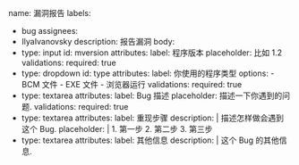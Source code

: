 name: 漏洞报告
labels:
  - bug
assignees:
  - IlyaIvanovsky
description: 报告漏洞
body:
  - type: input
    id: mversion
    attributes:
      label: 程序版本
      placeholder: 比如 1.2
    validations:
      required: true
  - type: dropdown
    id: type
    attributes:
      label: 你使用的程序类型
      options: 
        - BCM 文件
        - EXE 文件
        - 浏览器运行
    validations:
      required: true
  - type: textarea
    attributes:
      label: Bug 描述
      placeholder: 描述一下你遇到的问题.
    validations:
      required: true
  - type: textarea
    attributes:
      label: 重现步骤
      description: |
        描述怎样做会遇到这个 Bug.
      placeholder: |
        1. 第一步
        2. 第二步
        3. 第三步
  - type: textarea
    attributes:
      label: 其他信息
      description: |
        这个 Bug 的其他信息.
